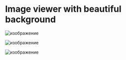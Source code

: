 # Image viewer with beautiful background 

![изображение](https://github.com/m16std/Boykisser-viewer/assets/113231151/f71c694c-5488-4d75-81a4-5ee18a67bb01)

![изображение](https://github.com/m16std/Boykisser-viewer/assets/113231151/3d15057e-c65a-4c34-b1ee-effd8a4ef767)

![изображение](https://github.com/m16std/Boykisser-viewer/assets/113231151/87bb3ad9-a79f-4e54-bc05-ff813a9977b7)


